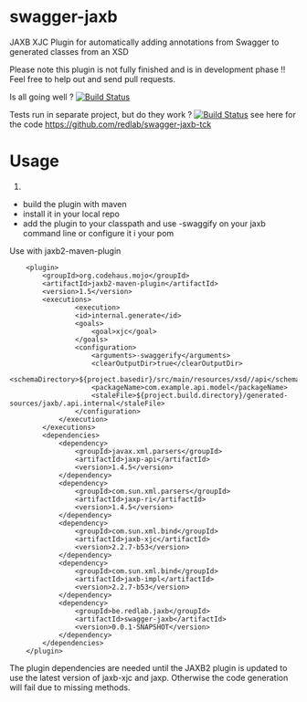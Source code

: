 swagger-jaxb
============

JAXB XJC Plugin for automatically adding annotations from Swagger to generated classes from an XSD

Please note this plugin is not fully finished and is in development phase !! Feel free to help out and send pull requests.

Is all going well ? [![Build Status](https://redlab.ci.cloudbees.com/job/swagger-jaxb/badge/icon)](https://redlab.ci.cloudbees.com/job/swagger-jaxb/)

Tests run in separate project, but do they work ?  [![Build Status](https://redlab.ci.cloudbees.com/job/swagger-jaxb-tck/badge/icon)](https://redlab.ci.cloudbees.com/job/swagger-jaxb-tck/) see here for the code https://github.com/redlab/swagger-jaxb-tck

Usage
============
1.
* build the plugin with maven
* install it in your local repo
* add the plugin to your classpath and use -swaggify on your jaxb command line or configure it i your pom

 
Use with jaxb2-maven-plugin

```
    <plugin>
        <groupId>org.codehaus.mojo</groupId>
		<artifactId>jaxb2-maven-plugin</artifactId>
		<version>1.5</version>
	  	<executions>
	     		<execution>
				<id>internal.generate</id>
				<goals>
					<goal>xjc</goal>
				</goals>
				<configuration>
				 	<arguments>-swaggerify</arguments>
					<clearOutputDir>true</clearOutputDir>
					<schemaDirectory>${project.basedir}/src/main/resources/xsd//api</schemaDirectory>
					<packageName>com.example.api.model</packageName>
					<staleFile>${project.build.directory}/generated-sources/jaxb/.api.internal</staleFile>
				</configuration>
			</execution>
		</executions>
		<dependencies>
			<dependency>
				<groupId>javax.xml.parsers</groupId>
				<artifactId>jaxp-api</artifactId>
				<version>1.4.5</version>
			</dependency>
			<dependency>
				<groupId>com.sun.xml.parsers</groupId>
				<artifactId>jaxp-ri</artifactId>
				<version>1.4.5</version>
			</dependency>
			<dependency>
				<groupId>com.sun.xml.bind</groupId>
				<artifactId>jaxb-xjc</artifactId>
				<version>2.2.7-b53</version>
			</dependency>
			<dependency>
				<groupId>com.sun.xml.bind</groupId>
				<artifactId>jaxb-impl</artifactId>
				<version>2.2.7-b53</version>
			</dependency>
			<dependency>
				<groupId>be.redlab.jaxb</groupId>
				<artifactId>swagger-jaxb</artifactId>
				<version>0.0.1-SNAPSHOT</version>
			</dependency>
		</dependencies>
	</plugin>
```

The plugin dependencies are needed until the JAXB2 plugin is updated to use the latest version of jaxb-xjc and jaxp. Otherwise the code generation will fail due to missing methods.
